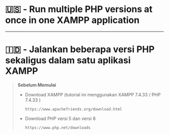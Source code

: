 # 🇺🇸 - Run multiple PHP versions at once in one XAMPP application

---

# 🇮🇩 - Jalankan beberapa versi PHP sekaligus dalam satu aplikasi XAMPP

> **Sebelum Memulai**
>
> - Download XAMPP (tutorial ini menggunakan XAMPP 7.4.33 / PHP 7.4.33 )
>
>   ```
>   https://www.apachefriends.org/download.html
>   ```
>
> - Download PHP versi 5 dan versi 8
>   ```
>   https://www.php.net/downloads
>   ```

##
